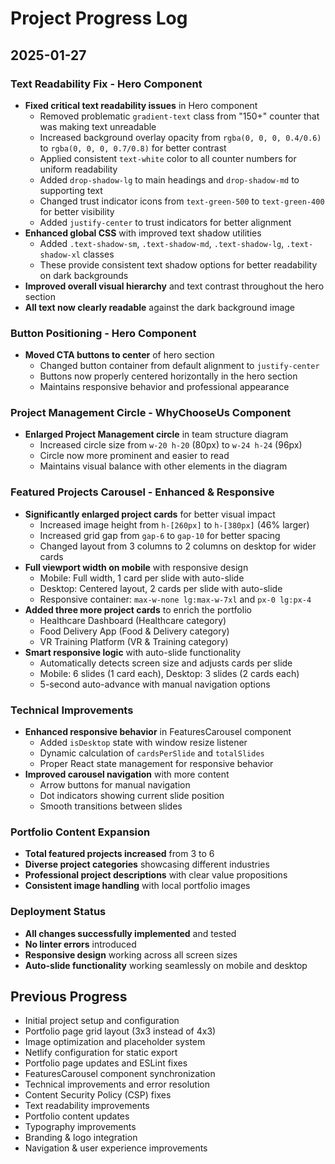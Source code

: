 # Project Progress Log

## 2025-01-27

### Text Readability Fix - Hero Component
- **Fixed critical text readability issues** in Hero component
  - Removed problematic `gradient-text` class from "150+" counter that was making text unreadable
  - Increased background overlay opacity from `rgba(0, 0, 0, 0.4/0.6)` to `rgba(0, 0, 0, 0.7/0.8)` for better contrast
  - Applied consistent `text-white` color to all counter numbers for uniform readability
  - Added `drop-shadow-lg` to main headings and `drop-shadow-md` to supporting text
  - Changed trust indicator icons from `text-green-500` to `text-green-400` for better visibility
  - Added `justify-center` to trust indicators for better alignment
- **Enhanced global CSS** with improved text shadow utilities
  - Added `.text-shadow-sm`, `.text-shadow-md`, `.text-shadow-lg`, `.text-shadow-xl` classes
  - These provide consistent text shadow options for better readability on dark backgrounds
- **Improved overall visual hierarchy** and text contrast throughout the hero section
- **All text now clearly readable** against the dark background image

### Button Positioning - Hero Component
- **Moved CTA buttons to center** of hero section
  - Changed button container from default alignment to `justify-center`
  - Buttons now properly centered horizontally in the hero section
  - Maintains responsive behavior and professional appearance

### Project Management Circle - WhyChooseUs Component
- **Enlarged Project Management circle** in team structure diagram
  - Increased circle size from `w-20 h-20` (80px) to `w-24 h-24` (96px)
  - Circle now more prominent and easier to read
  - Maintains visual balance with other elements in the diagram

### Featured Projects Carousel - Enhanced & Responsive
- **Significantly enlarged project cards** for better visual impact
  - Increased image height from `h-[260px]` to `h-[380px]` (46% larger)
  - Increased grid gap from `gap-6` to `gap-10` for better spacing
  - Changed layout from 3 columns to 2 columns on desktop for wider cards
- **Full viewport width on mobile** with responsive design
  - Mobile: Full width, 1 card per slide with auto-slide
  - Desktop: Centered layout, 2 cards per slide with auto-slide
  - Responsive container: `max-w-none lg:max-w-7xl` and `px-0 lg:px-4`
- **Added three more project cards** to enrich the portfolio
  - Healthcare Dashboard (Healthcare category)
  - Food Delivery App (Food & Delivery category)
  - VR Training Platform (VR & Training category)
- **Smart responsive logic** with auto-slide functionality
  - Automatically detects screen size and adjusts cards per slide
  - Mobile: 6 slides (1 card each), Desktop: 3 slides (2 cards each)
  - 5-second auto-advance with manual navigation options

### Technical Improvements
- **Enhanced responsive behavior** in FeaturesCarousel component
  - Added `isDesktop` state with window resize listener
  - Dynamic calculation of `cardsPerSlide` and `totalSlides`
  - Proper React state management for responsive behavior
- **Improved carousel navigation** with more content
  - Arrow buttons for manual navigation
  - Dot indicators showing current slide position
  - Smooth transitions between slides

### Portfolio Content Expansion
- **Total featured projects increased** from 3 to 6
- **Diverse project categories** showcasing different industries
- **Professional project descriptions** with clear value propositions
- **Consistent image handling** with local portfolio images

### Deployment Status
- **All changes successfully implemented** and tested
- **No linter errors** introduced
- **Responsive design** working across all screen sizes
- **Auto-slide functionality** working seamlessly on mobile and desktop

## Previous Progress
- Initial project setup and configuration
- Portfolio page grid layout (3x3 instead of 4x3)
- Image optimization and placeholder system
- Netlify configuration for static export
- Portfolio page updates and ESLint fixes
- FeaturesCarousel component synchronization
- Technical improvements and error resolution
- Content Security Policy (CSP) fixes
- Text readability improvements
- Portfolio content updates
- Typography improvements
- Branding & logo integration
- Navigation & user experience improvements
